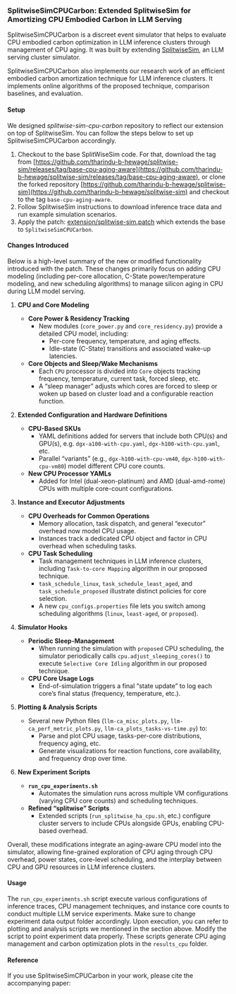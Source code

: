 ### SplitwiseSimCPUCarbon: Extended SplitwiseSim for Amortizing CPU Embodied Carbon in LLM Serving

SplitwiseSimCPUCarbon is a discreet event simulator that helps to evaluate CPU embodied carbon optimization in 
LLM inference clusters through management of CPU aging. It was built by extending [SplitwiseSim](https://github.com/Mutinifni/splitwise-sim), an LLM serving cluster simulator.

SplitwiseSimCPUCarbon also implements our research work of an efficient embodied carbon amortization technique for LLM 
inference clusters. It implements online algorithms of the proposed technique, comparison baselines, and evaluation.

#### Setup

We designed _splitwise-sim-cpu-carbon_ repository to reflect our extension on top of SplitwiseSim. You can follow the 
steps below to set up SplitwiseSimCPUCarbon accordingly.

1. Checkout to the base SplitWiseSim code. For that, download the tag from 
[https://github.com/tharindu-b-hewage/splitwise-sim/releases/tag/base-cpu-aging-aware](https://github.com/tharindu-b-hewage/splitwise-sim/releases/tag/base-cpu-aging-aware),
or clone the forked repository [https://github.com/tharindu-b-hewage/splitwise-sim](https://github.com/tharindu-b-hewage/splitwise-sim) and checkout to the tag ```base-cpu-aging-aware```.
2. Follow SplitwiseSim instructions to download inference trace data and run example simulation scenarios.
3. Apply the patch: [extension/splitwise-sim.patch](extension/splitwise-sim.patch) which extends the base to ```SplitwiseSimCPUCarbon```.

#### Changes Introduced

Below is a high-level summary of the new or modified functionality introduced with the patch. These changes primarily 
focus on adding CPU modeling (including per-core allocation, C-State power/temperature modeling, and new scheduling
algorithms) to manage silicon aging in CPU during LLM model serving.

1. **CPU and Core Modeling**  
   - **Core Power & Residency Tracking**  
     - New modules (`core_power.py` and `core_residency.py`) provide a detailed CPU model, including:
       - Per-core frequency, temperature, and aging effects.
       - Idle-state (C-State) transitions and associated wake-up latencies.
   - **Core Objects and Sleep/Wake Mechanisms**  
     - Each `CPU` processor is divided into `Core` objects tracking frequency, temperature, current task, forced sleep, etc.
     - A “sleep manager” adjusts which cores are forced to sleep or woken up based on cluster load and a configurable reaction function.

2. **Extended Configuration and Hardware Definitions**  
   - **CPU-Based SKUs**  
     - YAML definitions added for servers that include both CPU(s) and GPU(s), e.g. `dgx-a100-with-cpu.yaml`, `dgx-h100-with-cpu.yaml`, etc.
     - Parallel “variants” (e.g., `dgx-h100-with-cpu-vm40`, `dgx-h100-with-cpu-vm80`) model different CPU core counts.
   - **New CPU Processor YAMLs**  
     - Added for Intel (dual-xeon-platinum) and AMD (dual-amd-rome) CPUs with multiple core-count configurations.

3. **Instance and Executor Adjustments**  
   - **CPU Overheads for Common Operations**  
     - Memory allocation, task dispatch, and general “executor” overhead now model CPU usage.  
     - Instances track a dedicated CPU object and factor in CPU overhead when scheduling tasks.
   - **CPU Task Scheduling**  
     - Task management techniques in LLM inference clusters, including ```Task-to-core Mapping``` algorithm in our proposed technique.
     - `task_schedule_linux`, `task_schedule_least_aged`, and `task_schedule_proposed` illustrate distinct policies for core selection.
     - A new `cpu_configs.properties` file lets you switch among scheduling algorithms (`linux`, `least-aged`, or `proposed`).

4. **Simulator Hooks**  
   - **Periodic Sleep-Management**  
     - When running the simulation with `proposed` CPU scheduling, the simulator periodically calls `cpu.adjust_sleeping_cores()` to execute ```Selective Core Idling``` algorithm in our proposed technique.
   - **CPU Core Usage Logs**  
     - End-of-simulation triggers a final “state update” to log each core’s final status (frequency, temperature, etc.).

5. **Plotting & Analysis Scripts**  
   - Several new Python files (`llm-ca_misc_plots.py`, `llm-ca_perf_metric_plots.py`, `llm-ca_plots_tasks-vs-time.py`) to:
     - Parse and plot CPU usage, tasks-per-core distributions, frequency aging, etc.
     - Generate visualizations for reaction functions, core availability, and frequency drop over time.

6. **New Experiment Scripts**  
   - **`run_cpu_experiments.sh`**  
     - Automates the simulation runs across multiple VM configurations (varying CPU core counts) and scheduling techniques.
   - **Refined “splitwise” Scripts**  
     - Extended scripts (`run_splitwise_ha_cpu.sh`, etc.) configure cluster servers to include CPUs alongside GPUs, enabling CPU-based overhead.

Overall, these modifications integrate an aging-aware CPU model into the simulator, allowing fine-grained exploration 
of CPU aging through CPU overhead, power states, core-level scheduling, and the interplay between CPU and GPU resources 
in LLM inference clusters.

#### Usage

The ```run_cpu_experiments.sh``` script execute various configurations of inference traces, CPU management techniques, 
and instance core counts to conduct multiple LLM service experiments. Make sure to change experiment data output folder 
accordingly. Upon execution, you can refer to plotting and analysis scripts we mentioned in the section above. Modify 
the script to point experiment data properly. These scripts generate CPU aging management and carbon optimization 
plots in the ```results_cpu``` folder.

#### Reference

If you use SplitwiseSimCPUCarbon in your work, please cite the accompanying paper:




